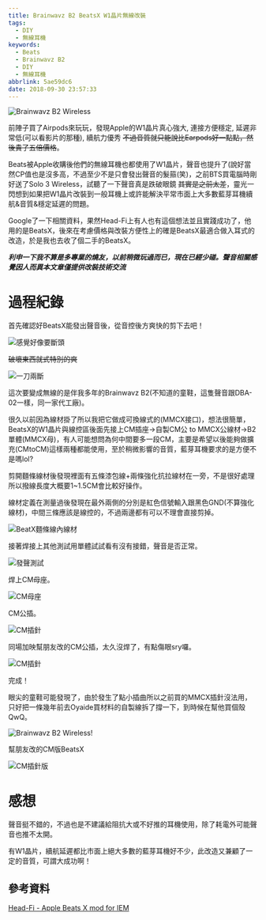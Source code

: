 ```yaml
---
title: Brainwavz B2 BeatsX W1晶片無線改裝
tags:
  - DIY
  - 無線耳機
keywords:
  - Beats
  - Brainwavz B2
  - DIY
  - 無線耳機
abbrlink: 5ae59dc6
date: 2018-09-30 23:57:33
---
```


![Brainwavz B2 Wireless](https://static.driftking.tw/2024/06/54894e4f9500e99bba4e0f509dc24c12.jpg)

前陣子買了Airpods來玩玩，發現Apple的W1晶片真心強大, 連接方便穩定, 延遲非常低(可以看影片的那種), 續航力優秀 ~~不過音質就只能說比Earpods好一點點，然後貴了五倍價格~~。

Beats被Apple收購後他們的無線耳機也都使用了W1晶片，聲音也提升了(說好當然CP值也是沒多高，不過至少不是只會發出聲音的髮箍(笑)，之前BTS買電腦時剛好送了Solo 3 Wireless，試聽了一下聲音真是跌破眼鏡 ~~其實是之前太差~~，靈光一閃想到如果把W1晶片改裝到一般耳機上或許能解決平常市面上大多數藍芽耳機續航&音質&穩定延遲的問題。<!--more-->

Google了一下相關資料，果然Head-Fi上有人也有這個想法並且實踐成功了，他用的是BeatsX，後來在考慮價格與改裝方便性上的確是BeatsX最適合做入耳式的改造，於是我也去收了個二手的BeatsX。

<strong>*利申一下我不算是多專業的燒友，以前稍微玩過而已，現在已經少碰。聲音相關感覺因人而異本文章僅提供改裝技術交流*</strong>

# 過程紀錄

首先確認好BeatsX能發出聲音後，從音控後方爽快的剪下去吧！

![感覺好像要斷頭](https://static.driftking.tw/2024/06/114eb3f8e819f403edec564cb97f9f1f.jpg)

~~破壞東西就式特別的爽~~

![一刀兩斷](https://static.driftking.tw/2024/06/6e8dfc02f6ecc6c7bb7bf74198a051b7.jpg)

這次要變成無線的是伴我多年的Brainwavz B2(不知道的童鞋，這隻聲音跟DBA-02一樣，同一家代工廠)。

很久以前因為線材掛了所以我把它做成可換線式的(MMCX接口)，想法很簡單，BeatsX的W1晶片與線控區後面先接上CM插座->自製CM公 to MMCX公線材->B2單體(MMCX母)，有人可能想問為何中間要多一段CM，主要是希望以後能夠做擴充(CMtoCM)這樣兩種都能使用，至於稍微影響的音質，藍芽耳機要求的是方便不是嗎lol?

剪開麵條線材後發現裡面有五條漆包線+兩條強化抗拉線材在一旁，不是很好處理所以撥線長度大概要1~1.5CM會比較好操作。

線材定義在測量過後發現在最外兩側的分別是紅色信號輸入跟黑色GND(不算強化線材)，中間三條應該是線控的，不過兩邊都有可以不理會直接剪掉。

![BeatX麵條線內線材](https://static.driftking.tw/2024/06/d9f771010c01cf081e71f1ed4678712a.jpg)

接著焊接上其他測試用單體試試看有沒有接錯，聲音是否正常。

![發聲測試](https://static.driftking.tw/2024/06/61a4dee4299c7e3603548944f6f5508c.jpg)

焊上CM母座。

![CM母座](https://static.driftking.tw/2024/06/62d038d93b93a6d7c7147cb619e58153.jpg)

CM公插。

![CM插針](https://static.driftking.tw/2024/06/2cbba37a2cec8b917eaf88b15c9a44fb.jpg)

同場加映幫朋友改的CM公插，太久沒焊了，有點傷眼sry囉。

![CM插針](https://static.driftking.tw/2024/06/a819ff8f52a4cf605dc2f3f90f58ac47.jpg)

完成！

眼尖的童鞋可能發現了，由於發生了點小插曲所以之前買的MMCX插針沒法用，只好把一條幾年前去Oyaide買材料的自製線拆了撐一下，到時候在幫他買個殼QwQ。

![Brainwavz B2 Wireless!](https://static.driftking.tw/2024/06/54894e4f9500e99bba4e0f509dc24c12.jpg)

幫朋友改的CM版BeatsX

![CM插針版](https://static.driftking.tw/2024/06/da8e77f98605f37ee31caeb7a164545f.jpg)

# 感想

聲音挺不錯的，不過也是不建議給阻抗大或不好推的耳機使用，除了耗電外可能聲音也推不太開。

有W1晶片，續航延遲都比市面上絕大多數的藍芽耳機好不少，此改造又兼顧了一定的音質，可謂大成功啊！

## 參考資料

[Head-Fi - Apple Beats X mod for IEM](https://www.head-fi.org/threads/apple-beats-x-mod-for-iem.844435/)